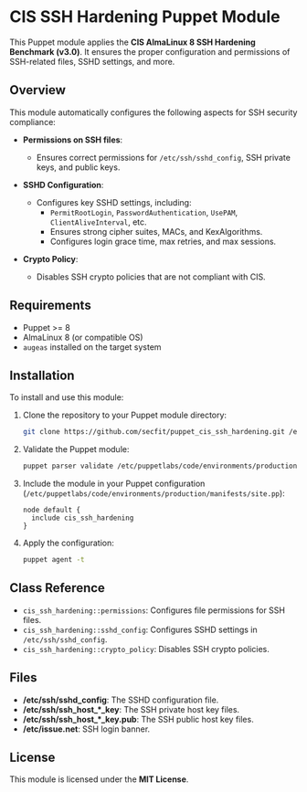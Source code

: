 # CIS SSH Hardening Puppet Module

This Puppet module applies the **CIS AlmaLinux 8 SSH Hardening Benchmark (v3.0)**. It ensures the proper configuration and permissions of SSH-related files, SSHD settings, and more.

## Overview

This module automatically configures the following aspects for SSH security compliance:

- **Permissions on SSH files**:
  - Ensures correct permissions for `/etc/ssh/sshd_config`, SSH private keys, and public keys.
  
- **SSHD Configuration**:
  - Configures key SSHD settings, including:
    - `PermitRootLogin`, `PasswordAuthentication`, `UsePAM`, `ClientAliveInterval`, etc.
    - Ensures strong cipher suites, MACs, and KexAlgorithms.
    - Configures login grace time, max retries, and max sessions.
  
- **Crypto Policy**:
  - Disables SSH crypto policies that are not compliant with CIS.

## Requirements

- Puppet >= 8
- AlmaLinux 8 (or compatible OS)
- `augeas` installed on the target system

## Installation

To install and use this module:

1. Clone the repository to your Puppet module directory:
    ```bash
    git clone https://github.com/secfit/puppet_cis_ssh_hardening.git /etc/puppetlabs/code/environments/production/modules/cis_ssh_hardening
    ```

2. Validate the Puppet module:
    ```bash
    puppet parser validate /etc/puppetlabs/code/environments/production/modules/cis_ssh_hardening/manifests/init.pp
    ```

3. Include the module in your Puppet configuration (`/etc/puppetlabs/code/environments/production/manifests/site.pp`):
    ```puppet
    node default {
      include cis_ssh_hardening
    }
    ```

4. Apply the configuration:
    ```bash
    puppet agent -t
    ```

## Class Reference

- `cis_ssh_hardening::permissions`: Configures file permissions for SSH files.
- `cis_ssh_hardening::sshd_config`: Configures SSHD settings in `/etc/ssh/sshd_config`.
- `cis_ssh_hardening::crypto_policy`: Disables SSH crypto policies.

## Files

- **/etc/ssh/sshd_config**: The SSHD configuration file.
- **/etc/ssh/ssh_host_*_key**: The SSH private host key files.
- **/etc/ssh/ssh_host_*_key.pub**: The SSH public host key files.
- **/etc/issue.net**: SSH login banner.

## License

This module is licensed under the **MIT License**.
